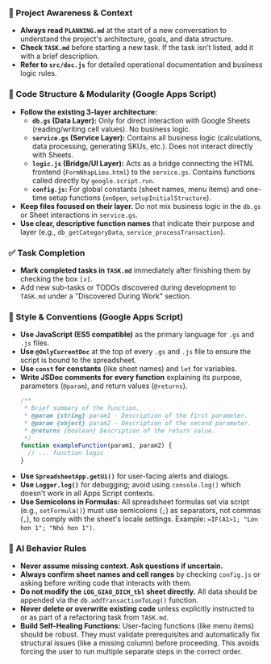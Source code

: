 ### 🔄 Project Awareness & Context
- **Always read `PLANNING.md`** at the start of a new conversation to understand the project's architecture, goals, and data structure.
- **Check `TASK.md`** before starting a new task. If the task isn’t listed, add it with a brief description.
- **Refer to `src/doc.js`** for detailed operational documentation and business logic rules.

### 🧱 Code Structure & Modularity (Google Apps Script)
- **Follow the existing 3-layer architecture:**
  - **`db.gs` (Data Layer):** Only for direct interaction with Google Sheets (reading/writing cell values). No business logic.
  - **`service.gs` (Service Layer):** Contains all business logic (calculations, data processing, generating SKUs, etc.). Does not interact directly with Sheets.
  - **`logic.js` (Bridge/UI Layer):** Acts as a bridge connecting the HTML frontend (`FormNhapLieu.html`) to the `service.gs`. Contains functions called directly by `google.script.run`.
  - **`config.js`:** For global constants (sheet names, menu items) and one-time setup functions (`onOpen`, `setupInitialStructure`).
- **Keep files focused on their layer.** Do not mix business logic in the `db.gs` or Sheet interactions in `service.gs`.
- **Use clear, descriptive function names** that indicate their purpose and layer (e.g., `db_getCategoryData`, `service_processTransaction`).

### ✅ Task Completion
- **Mark completed tasks in `TASK.md`** immediately after finishing them by checking the box `[x]`.
- Add new sub-tasks or TODOs discovered during development to `TASK.md` under a "Discovered During Work" section.

### 📎 Style & Conventions (Google Apps Script)
- **Use JavaScript (ES5 compatible)** as the primary language for `.gs` and `.js` files.
- **Use `@OnlyCurrentDoc`** at the top of every `.gs` and `.js` file to ensure the script is bound to the spreadsheet.
- **Use `const` for constants** (like sheet names) and `let` for variables.
- **Write JSDoc comments for every function** explaining its purpose, parameters (`@param`), and return values (`@returns`).
  ```javascript
  /**
   * Brief summary of the function.
   * @param {string} param1 - Description of the first parameter.
   * @param {object} param2 - Description of the second parameter.
   * @returns {boolean} Description of the return value.
   */
  function exampleFunction(param1, param2) {
    // ... function logic
  }
  ```
- **Use `SpreadsheetApp.getUi()`** for user-facing alerts and dialogs.
- **Use `Logger.log()`** for debugging; avoid using `console.log()` which doesn't work in all Apps Script contexts.
- **Use Semicolons in Formulas:** All spreadsheet formulas set via script (e.g., `setFormula()`) must use semicolons (`;`) as separators, not commas (`,`), to comply with the sheet's locale settings. Example: `=IF(A1>1; "Lớn hơn 1"; "Nhỏ hơn 1")`.

### 🧠 AI Behavior Rules
- **Never assume missing context. Ask questions if uncertain.**
- **Always confirm sheet names and cell ranges** by checking `config.js` or asking before writing code that interacts with them.
- **Do not modify the `LOG_GIAO_DICH_tbl` sheet directly.** All data should be appended via the `db.addTransactionToLog()` function.
- **Never delete or overwrite existing code** unless explicitly instructed to or as part of a refactoring task from `TASK.md`.
- **Build Self-Healing Functions:** User-facing functions (like menu items) should be robust. They must validate prerequisites and automatically fix structural issues (like a missing column) before proceeding. This avoids forcing the user to run multiple separate steps in the correct order.